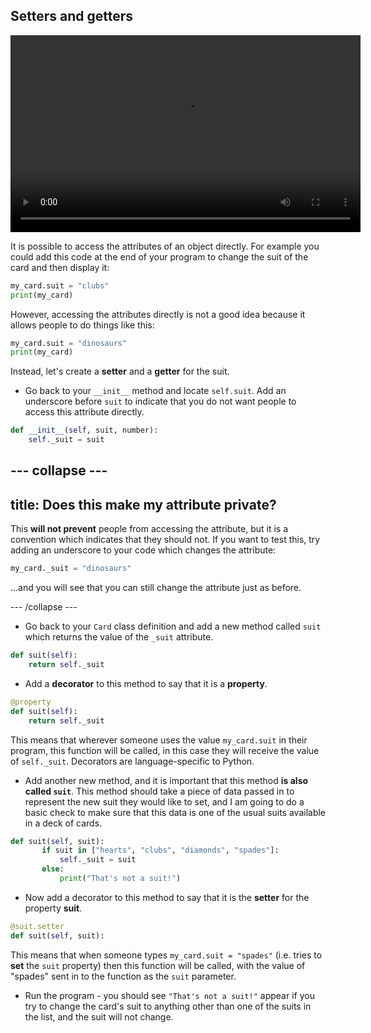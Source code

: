## Setters and getters

<video width="560" height="315" controls>
<source src="resources/clip3.mp4" type="video/mp4">
Your browser does not support the video tag, try FireFox or Chrome
</video>

It is possible to access the attributes of an object directly. For example you could add this code at the end of your program to change the suit of the card and then display it:

```python
my_card.suit = "clubs"
print(my_card)
```

However, accessing the attributes directly is not a good idea because it allows people to do things like this:

```python
my_card.suit = "dinosaurs"
print(my_card)
```

Instead, let's create a **setter** and a **getter** for the suit.

+ Go back to your `__init__` method and locate `self.suit`. Add an underscore before `suit` to indicate that you do not want people to access this attribute directly.

```python
def __init__(self, suit, number):
    self._suit = suit
```
--- collapse ---
---
title: Does this make my attribute private?
---
This **will not prevent** people from accessing the attribute, but it is a convention which indicates that they should not. If you want to test this, try adding an underscore to your code which changes the attribute:

```python
my_card._suit = "dinosaurs"
```

...and you will see that you can still change the attribute just as before.

--- /collapse ---

+ Go back to your `Card` class definition and add a new method called `suit` which returns the value of the `_suit` attribute.

```python
def suit(self):
    return self._suit
```

+ Add a **decorator** to this method to say that it is a **property**.

```python
@property
def suit(self):
    return self._suit
```

This means that wherever someone uses the value `my_card.suit` in their program, this function will be called, in this case they will receive the value of `self._suit`. Decorators are language-specific to Python.

+ Add another new method, and it is important that this method **is also called `suit`**. This method should take a piece of data passed in to represent the new suit they would like to set, and I am going to do a basic check to make sure that this data is one of the usual suits available in a deck of cards.

```python
def suit(self, suit):
       if suit in ["hearts", "clubs", "diamonds", "spades"]:
           self._suit = suit
       else:
           print("That's not a suit!")
```
+ Now add a decorator to this method to say that it is the **setter** for the property **suit**.

```Python
@suit.setter
def suit(self, suit):
```

This means that when someone types `my_card.suit = "spades"` (i.e. tries to **set** the `suit` property) then this function will be called, with the value of "spades" sent in to the function as the `suit` parameter.

+ Run the program - you should see `"That's not a suit!"` appear if you try to change the card's suit to anything other than one of the suits in the list, and the suit will not change.
